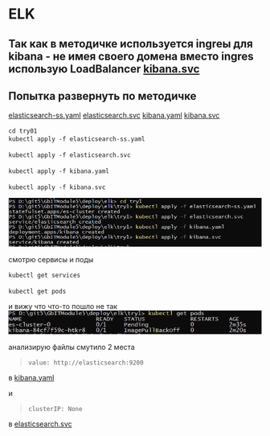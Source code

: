 ﻿# ELK

## Так как в методичке используется ingreы для kibana - не имея своего домена вместо ingres использую LoadBalancer [kibana.svc](kibana.svc)


## Попытка развернуть по методичке

[elasticsearch-ss.yaml](try01/elasticsearch-ss.yaml)
[elasticsearch.svc](try01/elasticsearch.svc)
[kibana.yaml](try01/kibana.yaml)
[kibana.svc](try01/kibana.svc)

```
cd try01
kubectl apply -f elasticsearch-ss.yaml

kubectl apply -f elasticsearch.svc

kubectl apply -f kibana.yaml

kubectl apply -f kibana.svc

```

![screenshot 01](screenshots/01.png)

смотрю сервисы и поды

```
kubectl get services

kubectl get pods
```
и вижу что что-то пошло не так
![screenshot 02](screenshots/02.png)

анализирую файлы
смутило 2 места
>     value: http://elasticsearch:9200 
в [kibana.yaml](try01/kibana.yaml)

и
>     clusterIP: None
в [elasticsearch.svc](try01/elasticsearch.svc)
 